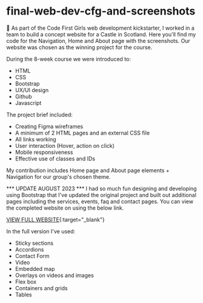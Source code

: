 # final-web-dev-cfg-and-screenshots
🌟 As part of the Code First Girls web development kickstarter, I worked in a team to build a concept website for a Castle in Scotland. Here you'll find my code for the Navigation, Home and About page with the screenshots. Our website was chosen as the winning project for the course.

During the 8-week course we were introduced to:
- HTML
- CSS
- Bootstrap
- UX/UI design
- Github
- Javascript

The project brief included:
- Creating Figma wireframes
- A minimum of 2 HTML pages and an external CSS file
- All links working
- User interaction (Hover, action on click)
- Mobile responsiveness
- Effective use of classes and IDs

My contribution includes Home page and About page elements + Navigation for our group's chosen theme. 

*** UPDATE AUGUST 2023 ***
I had so much fun designing and developing using Bootstrap that I've updated the original project and built out additional pages including the services, events, faq and contact pages. You can view the completed website on using the below link. 

[VIEW FULL WEBSITE](https://faria-code.github.io/pembrook-castle-concept-project/){:target="_blank"}

In the full version I've used:
- Sticky sections
- Accordions
- Contact Form
- Video
- Embedded map
- Overlays on videos and images
- Flex box
- Containers and grids
- Tables
